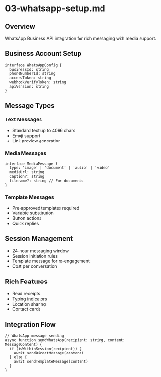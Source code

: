 # 03-whatsapp-setup.md

## Overview

WhatsApp Business API integration for rich messaging with media support.

## Business Account Setup

```
interface WhatsAppConfig {
  businessId: string
  phoneNumberId: string
  accessToken: string
  webhookVerifyToken: string
  apiVersion: string
}
```

## Message Types

### Text Messages

- Standard text up to 4096 chars
- Emoji support
- Link preview generation

### Media Messages

```
interface MediaMessage {
  type: 'image' | 'document' | 'audio' | 'video'
  mediaUrl: string
  caption?: string
  filename?: string // For documents
}
```

### Template Messages

- Pre-approved templates required
- Variable substitution
- Button actions
- Quick replies

## Session Management

- 24-hour messaging window
- Session initiation rules
- Template message for re-engagement
- Cost per conversation

## Rich Features

- Read receipts
- Typing indicators
- Location sharing
- Contact cards

## Integration Flow

```
// WhatsApp message sending
async function sendWhatsApp(recipient: string, content: MessageContent) {
  if (isWithinSession(recipient)) {
    await sendDirectMessage(content)
  } else {
    await sendTemplateMessage(content)
  }
}
```
